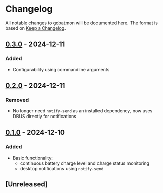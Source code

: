 # Changelog

All notable changes to gobatmon will be documented here.
The format is based on [Keep a Changelog](https://keepachangelog.com/en/1.0.0/).

## [0.3.0] - 2024-12-11

### Added

- Configurability using commandline arguments

## [0.2.0] - 2024-12-11

### Removed

- No longer need `notify-send` as an installed dependency, now uses DBUS directly for notifications

## [0.1.0] - 2024-12-10

### Added

- Basic functionality:
    - continuous battery charge level and charge status monitoring
    - desktop notifications using `notify-send`

## [Unreleased]

[0.3.0]: https://github.com/ulinja/gobatmon/compare/v0.2.0...v0.3.0
[0.2.0]: https://github.com/ulinja/gobatmon/compare/v0.1.0...v0.2.0
[0.1.0]: https://github.com/ulinja/gobatmon/releases/tag/v0.1.0
